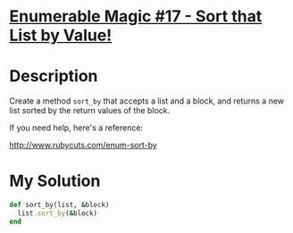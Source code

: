 # [Enumerable Magic #17 - Sort that List by Value!](https://www.codewars.com/kata/545ac6fe85166a42c8000f37)

# Description
Create a method `sort_by` that accepts a list and a block, and returns a new list sorted by the return values of the block.

If you need help, here's a reference:

http://www.rubycuts.com/enum-sort-by

# My Solution
```ruby
def sort_by(list, &block)
  list.sort_by(&block)
end
```

